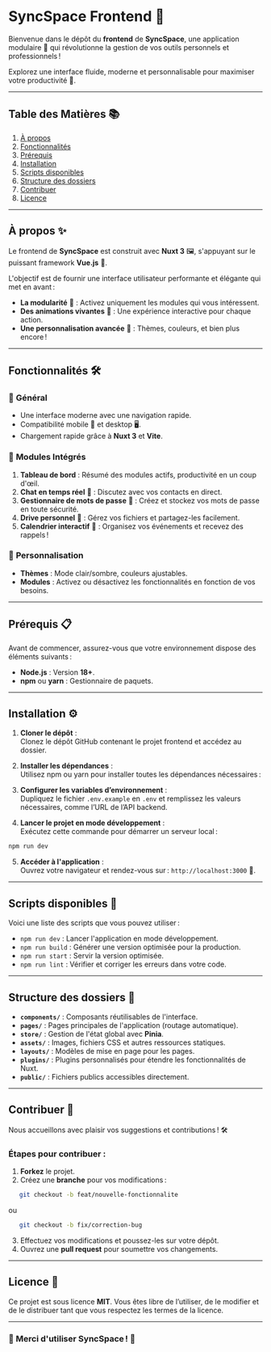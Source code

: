 # **SyncSpace Frontend** 🌟

Bienvenue dans le dépôt du **frontend** de **SyncSpace**, une application modulaire 🧩 qui révolutionne la gestion de vos outils personnels et professionnels !

Explorez une interface fluide, moderne et personnalisable pour maximiser votre productivité 🎯.

---

## **Table des Matières** 📚

1. [À propos](#à-propos)
2. [Fonctionnalités](#fonctionnalités)
3. [Prérequis](#prérequis)
4. [Installation](#installation)
5. [Scripts disponibles](#scripts-disponibles)
6. [Structure des dossiers](#structure-des-dossiers)
7. [Contribuer](#contribuer)
8. [Licence](#licence)

---

## **À propos** ✨

Le frontend de **SyncSpace** est construit avec **Nuxt 3** 🖼️, s'appuyant sur le puissant framework **Vue.js** 🚀.

L'objectif est de fournir une interface utilisateur performante et élégante qui met en avant :

- **La modularité** 🧩 : Activez uniquement les modules qui vous intéressent.
- **Des animations vivantes** 🎥 : Une expérience interactive pour chaque action.
- **Une personnalisation avancée** 🎨 : Thèmes, couleurs, et bien plus encore !

---

## **Fonctionnalités** 🛠️

### 🌟 **Général**

- Une interface moderne avec une navigation rapide.
- Compatibilité mobile 📱 et desktop 🖥️.
- Chargement rapide grâce à **Nuxt 3** et **Vite**.

### 🎯 **Modules Intégrés**

1. **Tableau de bord** : Résumé des modules actifs, productivité en un coup d'œil.
2. **Chat en temps réel** 💬 : Discutez avec vos contacts en direct.
3. **Gestionnaire de mots de passe** 🔑 : Créez et stockez vos mots de passe en toute sécurité.
4. **Drive personnel** 📂 : Gérez vos fichiers et partagez-les facilement.
5. **Calendrier interactif** 📅 : Organisez vos événements et recevez des rappels !

### 🎨 **Personnalisation**

- **Thèmes** : Mode clair/sombre, couleurs ajustables.
- **Modules** : Activez ou désactivez les fonctionnalités en fonction de vos besoins.

---

## **Prérequis** 📋

Avant de commencer, assurez-vous que votre environnement dispose des éléments suivants :

- **Node.js** : Version **18+**.
- **npm** ou **yarn** : Gestionnaire de paquets.

---

## **Installation** ⚙️

1. **Cloner le dépôt** :  
   Clonez le dépôt GitHub contenant le projet frontend et accédez au dossier.

2. **Installer les dépendances** :  
   Utilisez npm ou yarn pour installer toutes les dépendances nécessaires :

3. **Configurer les variables d’environnement** :  
   Dupliquez le fichier `.env.example` en `.env` et remplissez les valeurs nécessaires, comme l’URL de l’API backend.

4. **Lancer le projet en mode développement** :  
   Exécutez cette commande pour démarrer un serveur local :

```bash
npm run dev
```

5. **Accéder à l'application** :  
   Ouvrez votre navigateur et rendez-vous sur : `http://localhost:3000` 🚀.

---

## **Scripts disponibles** 📜

Voici une liste des scripts que vous pouvez utiliser :

- `npm run dev` : Lancer l'application en mode développement.
- `npm run build` : Générer une version optimisée pour la production.
- `npm run start` : Servir la version optimisée.
- `npm run lint` : Vérifier et corriger les erreurs dans votre code.

---

## **Structure des dossiers** 📂

- **`components/`** : Composants réutilisables de l'interface.
- **`pages/`** : Pages principales de l'application (routage automatique).
- **`store/`** : Gestion de l'état global avec **Pinia**.
- **`assets/`** : Images, fichiers CSS et autres ressources statiques.
- **`layouts/`** : Modèles de mise en page pour les pages.
- **`plugins/`** : Plugins personnalisés pour étendre les fonctionnalités de Nuxt.
- **`public/`** : Fichiers publics accessibles directement.

---

## **Contribuer** 🤝

Nous accueillons avec plaisir vos suggestions et contributions ! 🛠️

### Étapes pour contribuer :

1. **Forkez** le projet.
2. Créez une **branche** pour vos modifications :

```bash
   git checkout -b feat/nouvelle-fonctionnalite
```

ou

```bash
   git checkout -b fix/correction-bug
```

3. Effectuez vos modifications et poussez-les sur votre dépôt.
4. Ouvrez une **pull request** pour soumettre vos changements.

---

## **Licence** 📜

Ce projet est sous licence **MIT**. Vous êtes libre de l’utiliser, de le modifier et de le distribuer tant que vous respectez les termes de la licence.

---

### 🌟 Merci d'utiliser **SyncSpace** ! 🌟
